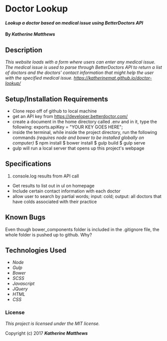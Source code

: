# Doctor Lookup

#### _Lookup a doctor based on medical issue using BetterDoctors API_

#### By _**Katherine Matthews**_

## Description

_This website loads with a form where users can enter any medical issue. The medical issue is used to parse through BetterDoctors API to return a list of doctors and the doctors' contact information that might help the user with the specified medical issue. https://katherinemat.github.io/doctor-lookup/_

## Setup/Installation Requirements

* Clone repo off of github to local machine
* get an API key from https://developer.betterdoctor.com/
* create a document in the home directory called .env and in it, type the following:
exports.apiKey = "YOUR KEY GOES HERE";
* inside the terminal, while inside the project directory, run the following commands
_(requires node and bower to be installed globally on computer)_
      $ npm install
      $ bower install
      $ gulp build
      $ gulp serve
* gulp will run a local server that opens up this project's webpage

## Specifications

1. console.log results from API call
- Get results to list out in ul on homepage
- Include certain contact information with each doctor
- allow user to search by partial words; input: cold; output: all doctors that have colds associated with their practice

## Known Bugs

Even though bower_components folder is included in the .gitignore file, the whole folder is pushed up to github. Why?

## Technologies Used

* _Node_
* _Gulp_
* _Bower_
* _SCSS_
* _Javascript_
* _JQuery_
* _HTML_
* _CSS_

### License

*This project is licensed under the MIT license.*

Copyright (c) 2017 **_Katherine Matthews_**
